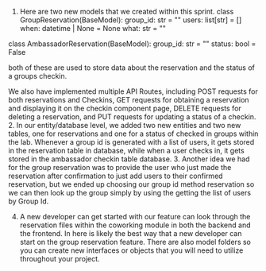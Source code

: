 1. Here are two new models that we created within this sprint.
   class GroupReservation(BaseModel):
   group_id: str = ""
   users: list[str] = []
   when: datetime | None = None
   what: str = ""

class AmbassadorReservation(BaseModel):
group_id: str = ""
status: bool = False

both of these are used to store data about the reservation and the status of a groups checkin.

We also have implemented multiple API Routes, including POST requests for both reservations and Checkins, GET requests for obtaining a reservation and displaying it on the checkin component page, DELETE requests for deleting a reservation, and PUT requests for updating a status of a checkin. 2. In our entity/database level, we added two new entities and two new tables, one for reservations and one for a status of checked in groups within the lab. Whenever a group id is generated with a list of users, it gets stored in the reservation table in database, while when a user checks in, it gets stored in the ambassador checkin table database. 3. Another idea we had for the group reservation was to provide the user who just made the reservation after confirmation to just add users to their confirmed reservation, but we ended up choosing our group id method reservation so we can then look up the group simply by using the getting the list of users by Group Id.

4. A new developer can get started with our feature can look through the reservation files within the coworking module in both the backend and the frontend. In here is likely the best way that a new developer can start on the group reservation feature. There are also model folders so you can create new interfaces or objects that you will need to utilize throughout your project.
